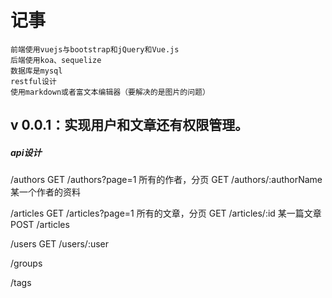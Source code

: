 # 记事
	前端使用vuejs与bootstrap和jQuery和Vue.js
	后端使用koa、sequelize
	数据库是mysql
	restful设计
	使用markdown或者富文本编辑器（要解决的是图片的问题）

## v 0.0.1：实现用户和文章还有权限管理。
##### api设计
/authors
	GET		/authors?page=1 所有的作者，分页
	GET		/authors/:authorName 某一个作者的资料
	
/articles
	GET		/articles?page=1 所有的文章，分页
	GET		/articles/:id 某一篇文章
	POST 	/articles
	
/users
	GET		/users/:user

/groups

/tags





